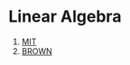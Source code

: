 # Linear Algebra

1. [MIT](http://ocw.mit.edu/courses/mathematics/18-06-linear-algebra-spring-2010/)
2. [BROWN](https://class.coursera.org/matrix-002/auth)
